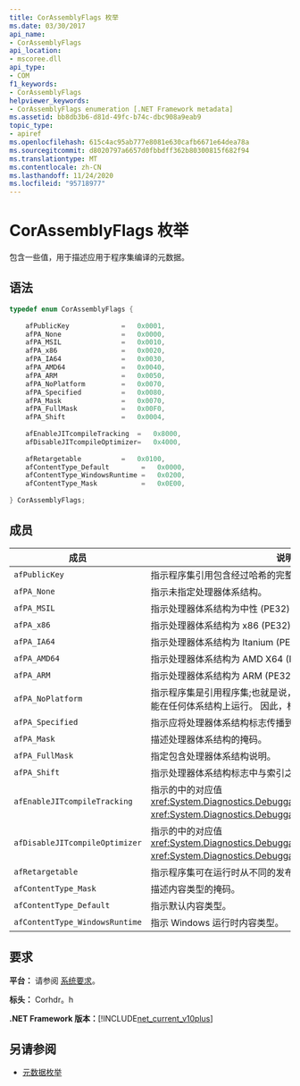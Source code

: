 ```yaml
---
title: CorAssemblyFlags 枚举
ms.date: 03/30/2017
api_name:
- CorAssemblyFlags
api_location:
- mscoree.dll
api_type:
- COM
f1_keywords:
- CorAssemblyFlags
helpviewer_keywords:
- CorAssemblyFlags enumeration [.NET Framework metadata]
ms.assetid: bb8db3b6-d81d-49fc-b74c-dbc908a9eab9
topic_type:
- apiref
ms.openlocfilehash: 615c4ac95ab777e8081e630cafb6671e64dea78a
ms.sourcegitcommit: d8020797a6657d0fbbdff362b80300815f682f94
ms.translationtype: MT
ms.contentlocale: zh-CN
ms.lasthandoff: 11/24/2020
ms.locfileid: "95718977"
---
```

# <a name="corassemblyflags-enumeration"></a>CorAssemblyFlags 枚举

包含一些值，用于描述应用于程序集编译的元数据。  
  
## <a name="syntax"></a>语法  
  
```cpp  
typedef enum CorAssemblyFlags {  
  
    afPublicKey             =   0x0001,  
    afPA_None               =   0x0000,  
    afPA_MSIL               =   0x0010,  
    afPA_x86                =   0x0020,  
    afPA_IA64               =   0x0030,  
    afPA_AMD64              =   0x0040,  
    afPA_ARM                =   0x0050,  
    afPA_NoPlatform         =   0x0070,  
    afPA_Specified          =   0x0080,  
    afPA_Mask               =   0x0070,  
    afPA_FullMask           =   0x00F0,  
    afPA_Shift              =   0x0004,  
  
    afEnableJITcompileTracking  =   0x8000,  
    afDisableJITcompileOptimizer=   0x4000,  
  
    afRetargetable          =   0x0100,  
    afContentType_Default        =   0x0000,  
    afContentType_WindowsRuntime =   0x0200,  
    afContentType_Mask           =   0x0E00,  
  
} CorAssemblyFlags;  
```  
  
## <a name="members"></a>成员  
  
|成员|说明|  
|------------|-----------------|  
|`afPublicKey`|指示程序集引用包含经过哈希的完整公钥。|  
|`afPA_None`|指示未指定处理器体系结构。|  
|`afPA_MSIL`|指示处理器体系结构为中性 (PE32) 。|  
|`afPA_x86`|指示处理器体系结构为 x86 (PE32) 。|  
|`afPA_IA64`|指示处理器体系结构为 Itanium (PE32 +) 。|  
|`afPA_AMD64`|指示处理器体系结构为 AMD X64 (PE32 +) 。|  
|`afPA_ARM`|指示处理器体系结构为 ARM (PE32) 。|  
|`afPA_NoPlatform`|指示程序集是引用程序集;也就是说，它适用于任何体系结构，但不能在任何体系结构上运行。 因此，标志与相同 `afPA_Mask` 。|  
|`afPA_Specified`|指示应将处理器体系结构标志传播到 `AssemblyRef` 记录。|  
|`afPA_Mask`|描述处理器体系结构的掩码。|  
|`afPA_FullMask`|指定包含处理器体系结构说明。|  
|`afPA_Shift`|指示处理器体系结构标志中与索引之间的移位计数。|  
|`afEnableJITcompileTracking`|指示的中的对应值 <xref:System.Diagnostics.DebuggableAttribute.DebuggingModes> <xref:System.Diagnostics.DebuggableAttribute> 。|  
|`afDisableJITcompileOptimizer`|指示的中的对应值 <xref:System.Diagnostics.DebuggableAttribute.DebuggingModes> <xref:System.Diagnostics.DebuggableAttribute> 。|  
|`afRetargetable`|指示程序集可在运行时从不同的发布服务器重定向到程序集。|  
|`afContentType_Mask`|描述内容类型的掩码。|  
|`afContentType_Default`|指示默认内容类型。|  
|`afContentType_WindowsRuntime`|指示 Windows 运行时内容类型。|  
  
## <a name="requirements"></a>要求  

 **平台：** 请参阅 [系统要求](../../get-started/system-requirements.md)。  
  
 **标头：** Corhdr。h  
  
 **.NET Framework 版本：**[!INCLUDE[net_current_v10plus](../../../../includes/net-current-v10plus-md.md)]  
  
## <a name="see-also"></a>另请参阅

- [元数据枚举](metadata-enumerations.md)
